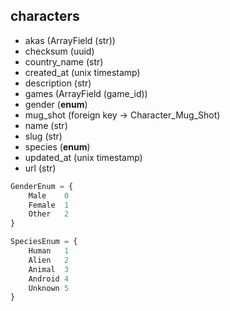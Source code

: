 ## characters

- akas (ArrayField (str))
- checksum (uuid)
- country_name (str)
- created_at (unix timestamp)
- description (str)
- games (ArrayField (game_id))
- gender (**enum**)
- mug_shot (foreign key -> Character_Mug_Shot)
- name (str)
- slug (str)
- species (**enum**)
- updated_at (unix timestamp)
- url (str)


```python
GenderEnum = {
    Male	0
    Female	1
    Other	2
}
```

```python
SpeciesEnum = {
    Human	1
    Alien	2
    Animal	3
    Android	4
    Unknown	5   
}
```
